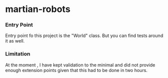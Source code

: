 # martian-robots

### Entry Point
Entry point fo this project is the "World" class. But you can find tests around it as well.

### Limitation
At the moment , I have kept validation to the minimal and did not provide enough extension points
 given that this had to be done in two hours. 